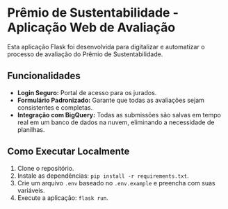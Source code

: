 # Prêmio de Sustentabilidade - Aplicação Web de Avaliação

Esta aplicação Flask foi desenvolvida para digitalizar e automatizar o processo de avaliação do Prêmio de Sustentabilidade.

## Funcionalidades

- **Login Seguro:** Portal de acesso para os jurados.
- **Formulário Padronizado:** Garante que todas as avaliações sejam consistentes e completas.
- **Integração com BigQuery:** Todas as submissões são salvas em tempo real em um banco de dados na nuvem, eliminando a necessidade de planilhas.

## Como Executar Localmente

1.  Clone o repositório.
2.  Instale as dependências: `pip install -r requirements.txt`.
3.  Crie um arquivo `.env` baseado no `.env.example` e preencha com suas variáveis.
4.  Execute a aplicação: `flask run`.
